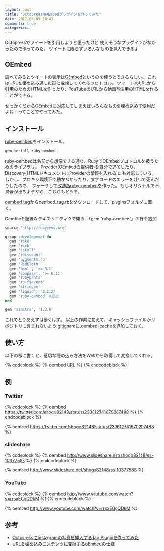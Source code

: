 ```yaml
---
layout: post
title: "Octopress用OEmbedプラグインを作ってみた"
date: 2012-08-09 18:43
comments: true
categories: 
---
```


Octopressでツイートを引用しようと思ったけど
使えそうなプラグインがなかったので作ってみた。
ツイートに限らずいろんなものを挿入できるよ！

## OEmbed
調べてみるとツイートの表示は[OEmbed](http://oembed.com/)というのを使うとできるらしい。
これはURLを埋め込み適した形に変換してくれるプロトコル。
ツイートのURLから引用のためのHTMLを作ったり、YouTubeのURLから動画再生用のHTMLを作ることができる。

せっかくだからOEmbedに対応してしまえばいろんなものを埋め込めて便利だよね！ってことでやってみた。

## インストール
[ruby-oembed](https://github.com/judofyr/ruby-oembed)をインストール。

```bash
gem install ruby-oembed
```

ruby-oembedは名前から想像できる通り、RubyでOEmbedプロトコルを扱うためのライブラリ。
Provider(OEmbedの提供者)を自分で追加したり、Discovery(HTMLドキュメントにProviderの情報を入れる)にも対応している。
しかし、プロキシ環境下で動かなかったり、文字コードのエラーを吐いて死んだりしたので、
フォークして[改造版ruby-oembed](https://github.com/shogo82148/ruby-oembed)を作った。
もしオリジナルで不具合が出るようなら、こちらもどうぞ。

[oembed_tag](https://github.com/shogo82148/oembed_tag)からoembed_tag.rbをダウンロードして、pluginsフォルダに置く。

Gemfileを適当なテキストエディタで開き、「gem 'ruby-oembed'」の行を追加

```ruby Gemfile
source "http://rubygems.org"

group :development do
  gem 'rake'
  gem 'rack'
  gem 'jekyll'
  gem 'rdiscount'
  gem 'pygments.rb'
  gem 'RedCloth'
  gem 'haml', '>= 3.1'
  gem 'compass', '>= 0.11'
  gem 'rubypants'
  gem 'rb-fsevent'
  gem 'stringex'
  gem 'liquid', '2.2.2'
  gem 'ruby-oembed' #追加
end

gem 'sinatra', '1.2.6'
```

これでとりあえずは動くはず。
以上の作業に加えて、キャッシュファイルがリポジトリに含まれないよう.gitignoreに.oembed-cacheを追加しておく。

## 使い方

以下の様に書くと、適切な埋め込み方法をWebから取得して変換してくれる。

{% codeblock %}
&#123;% oembed URL %&#125;
{% endcodeblock %}

## 例

### Twitter

{% codeblock %}
&#123;% oembed https://twitter.com/shogo82148/status/233612741670207488 %&#125;
{% endcodeblock %}

{% oembed https://twitter.com/shogo82148/status/233612741670207488 %}


### slideshare

{% codeblock %}
&#123;% oembed http://www.slideshare.net/shogo82148/ss-10377588 %&#125;
{% endcodeblock %}

{% oembed http://www.slideshare.net/shogo82148/ss-10377588 %}

### YouTube

{% codeblock %}
&#123;% oembed http://www.youtube.com/watch?v=rrsxEGgQDkM %&#125;
{% endcodeblock %}

{% oembed http://www.youtube.com/watch?v=rrsxEGgQDkM %}

## 参考
- [OctopressにInstagramの写真を挿入するTag Pluginを作ってみた](http://orihubon.com/blog/2012/03/20/instagram-tag-plugin-for-octopress/)
- [URLを埋め込みコンテンツに変換するoEmbedの仕様](http://d.hatena.ne.jp/lyokato/20080815/1218767965)
